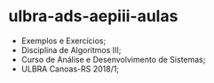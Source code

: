 # ulbra-ads-aepiii-aulas

- Exemplos e Exercícios;
- Disciplina de Algoritmos III;
- Curso de Análise e Desenvolvimento de Sistemas;
- ULBRA Canoas-RS 2018/1;

